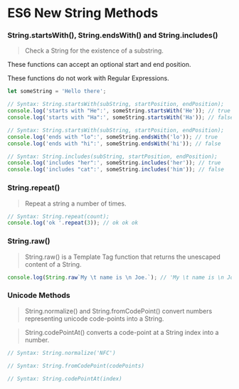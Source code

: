 # ES6 New String Methods

### String.startsWith(), String.endsWith() and String.includes()

> Check a String for the existence of a substring.

These functions can accept an optional start and end position.

These functions do not work with Regular Expressions.

```js
let someString = 'Hello there';

// Syntax: String.startsWith(subString, startPosition, endPosition);
console.log('starts with "He":', someString.startsWith('He')); // true
console.log('starts with "Ha":', someString.startsWith('Ha')); // false

// Syntax: String.startsWith(subString, startPosition, endPosition);
console.log('ends with "lo":', someString.endsWith('lo')); // true
console.log('ends with "hi":', someString.endsWith('hi')); // false

// Syntax: String.includes(subString, startPosition, endPosition);
console.log('includes "her":', someString.includes('her')); // true
console.log('includes "cat":', someString.includes('him')); // false
```

### String.repeat()

> Repeat a string a number of times.

```js
// Syntax: String.repeat(count);
console.log('ok '.repeat(3)); // ok ok ok
```


### String.raw()

> String.raw() is a Template Tag function that returns the unescaped content of a String.

```js
console.log(String.raw`My \t name is \n Joe.`); // 'My \t name is \n Joe.'
```


### Unicode Methods

> String.normalize() and String.fromCodePoint() convert numbers representing unicode code-points into a String.

> String.codePointAt() converts a code-point at a String index into a number.

```js
// Syntax: String.normalize('NFC')

// Syntax: String.fromCodePoint(codePoints)

// Syntax: String.codePointAt(index)
```
